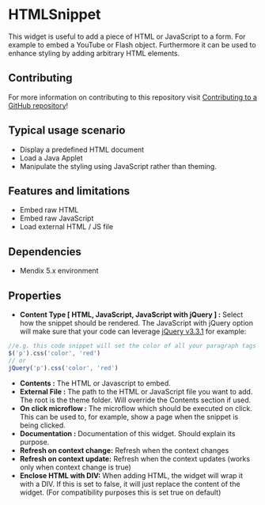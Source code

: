 # HTMLSnippet

This widget is useful to add a piece of HTML or JavaScript to a form. For example to embed a YouTube or Flash object. Furthermore it can be used to enhance styling by adding arbitrary HTML elements.

## Contributing

For more information on contributing to this repository visit [Contributing to a GitHub repository](https://docs.mendix.com/howto/collaboration-requirements-management/contribute-to-a-github-repository)!

## Typical usage scenario

- Display a predefined HTML document
- Load a Java Applet
- Manipulate the styling using JavaScript rather than theming.

## Features and limitations

- Embed raw HTML
- Embed raw JavaScript
- Load external HTML / JS file

## Dependencies

- Mendix 5.x environment

## Properties

- **Content Type [ HTML, JavaScript, JavaScript with jQuery ] :**
  Select how the snippet should be rendered. The JavaScript with jQuery option will make sure that your code can leverage [jQuery v3.3.1](https://blog.jquery.com/2018/01/20/jquery-3-3-1-fixed-dependencies-in-release-tag/) for example:

```js
//e.g. this code snippet will set the color of all your paragraph tags on the page to red.
$('p').css('color', 'red')
// or
jQuery('p').css('color', 'red')
```

- **Contents :**
  The HTML or Javascript to embed.
- **External File :**
  The path to the HTML or JavaScript file you want to add. The root is the theme folder. Will override the Contents section if used.
- **On click microflow :**
  The microflow which should be executed on click. This can be used to, for example, show a page when the snippet is being clicked.
- **Documentation :**
  Documentation of this widget. Should explain its purpose.
- **Refresh on context change:**
  Refresh when the context changes
- **Refresh on context update:**
  Refresh when the context updates (works only when context change is true)
- **Enclose HTML with DIV:**
  When adding HTML, the widget will wrap it with a DIV. If this is set to false, it will just replace the content of the widget. (For compatibility purposes this is set true on default)
